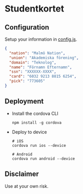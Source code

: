 # Studentkortet

## Configuration

Setup your information in [config.js](./www/js/config.js).

```json
{
  "nation": "Malmö Nation",
  "union": "Akademiska förening",
  "domain": "Teknolog",
  "name": "Förnamn Efternamn",
  "ssn": "XXXXXX-XXXX",
  "card": "6032 9213 8815 6254",
  "pick": "773605"
}
```

## Deployment

* Install the cordova CLI

  ```shell
  npm install -g cordova
  ```

* Deploy to device

  ```shell
  # iOS
  cordova run ios --device

  # Android
  cordova run android --device
  ```

## Disclaimer

Use at your own risk.
